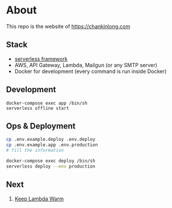 # About
This repo is the website of https://chankinlong.com

## Stack
* [serverless framework](https://www.serverless.com)
* AWS, API Gateway, Lambda, Mailgun (or any SMTP server)
* Docker for development (every command is run inside Docker)

## Development
```
docker-compose exec app /bin/sh
serverless offline start
```

## Ops & Deployment
```sh
cp .env.example.deploy .env.deploy
cp .env.example.app .env.production
# fill the information

docker-compose exec deploy /bin/sh
serverless deploy --env production
```

## Next
1. [Keep Lambda Warm](https://www.serverless.com/blog/keep-your-lambdas-warm)
